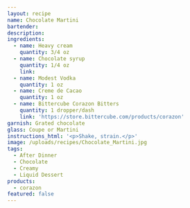 ```yaml
---
layout: recipe
name: Chocolate Martini
bartender:
description:
ingredients:
  - name: Heavy cream
    quantity: 3/4 oz
  - name: Chocolate syrup
    quantity: 1/4 oz
    link:
  - name: Modest Vodka
    quantity: 1 oz
  - name: Creme de Cacao
    quantity: 1 oz
  - name: Bittercube Corazon Bitters
    quantity: 1 dropper/dash
    link: 'https://store.bittercube.com/products/corazon'
garnish: Grated chocolate
glass: Coupe or Martini
instructions_html: '<p>Shake, strain.</p>'
image: /uploads/recipes/Chocolate_Martini.jpg
tags:
  - After Dinner
  - Chocolate
  - Creamy
  - Liquid Dessert
products:
  - corazon
featured: false
---
```



